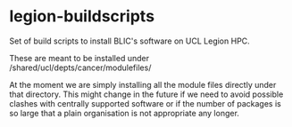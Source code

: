 # legion-buildscripts
Set of build scripts to install BLIC's software on UCL Legion HPC.

These are meant to be installed under /shared/ucl/depts/cancer/modulefiles/

At the moment we are simply installing all the module files directly under that directory.
This might change in the future if we need to avoid possible clashes with centrally supported
software or if the number of packages is so large that a plain organisation is not
appropriate any longer.  
